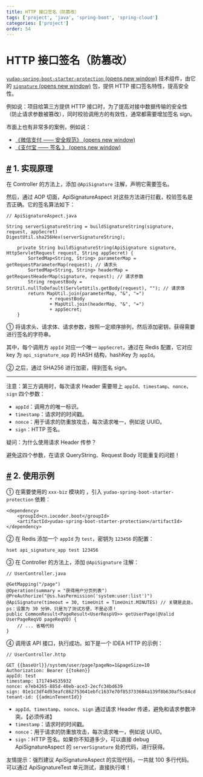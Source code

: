 ```yaml
---
title: HTTP 接口签名（防篡改）
tags: ['project', 'java', 'spring-boot', 'spring-cloud']
categories: ['project']
order: 54
---
```

# HTTP 接口签名（防篡改）

[`yudao-spring-boot-starter-protection`  (opens new window)](https://github.com/YunaiV/ruoyi-vue-pro/blob/master/yudao-framework/yudao-spring-boot-starter-protection/) 技术组件，由它的 [`signature`  (opens new window)](https://github.com/YunaiV/ruoyi-vue-pro/blob/master/yudao-framework/yudao-spring-boot-starter-protection/src/main/java/cn/iocoder/yudao/framework/signature/) 包，提供 HTTP 接口签名特性，提高安全性。

 例如说：项目给第三方提供 HTTP 接口时，为了提高对接中数据传输的安全性（防止请求参数被篡改），同时校验调用方的有效性，通常都需要增加签名 sign。

 市面上也有非常多的案例，例如说：

 * [《微信支付 —— 安全规范》  (opens new window)](https://pay.weixin.qq.com/wiki/doc/api/jsapi.php?chapter=4_3)
* [《支付宝 —— 签名 》  (opens new window)](https://opendocs.alipay.com/common/02khjm)

 ## [#](#_1-实现原理) 1. 实现原理

 在 Controller 的方法上，添加 `@ApiSignature` 注解，声明它需要签名。

 然后，通过 AOP 切面，ApiSignatureAspect 对这些方法进行拦截，校验签名是否正确。它的签名算法如下：

 
```
// ApiSignatureAspect.java

String serverSignatureString = buildSignatureString(signature, request, appSecret)
DigestUtil.sha256Hex(serverSignatureString);

    private String buildSignatureString(ApiSignature signature, HttpServletRequest request, String appSecret) {
        SortedMap<String, String> parameterMap = getRequestParameterMap(request); // 请求头
        SortedMap<String, String> headerMap = getRequestHeaderMap(signature, request); // 请求参数
        String requestBody = StrUtil.nullToDefault(ServletUtils.getBody(request), ""); // 请求体
        return MapUtil.join(parameterMap, "&", "=")
                + requestBody
                + MapUtil.join(headerMap, "&", "=")
                + appSecret;
    }

```
① 将请求头、请求体、请求参数，按照一定顺序排列，然后添加密钥，获得需要进行签名的字符串。

 其中，每个调用方 `appId` 对应一个唯一 `appSecret`，通过在 Redis 配置，它对应 key 为 `api_signature_app` 的 HASH 结构，hashKey 为 `appId`。

 ② 之后，通过 SHA256 进行加密，得到签名 sign。

 

---

 注意：第三方调用时，每次请求 Header 需要带上 `appId`、`timestamp`、`nonce`、`sign` 四个参数：

 * `appId`：调用方的唯一标识。
* `timestamp`：请求时的时间戳。
* `nonce`：用于请求的防重放攻击，每次请求唯一，例如说 UUID。
* `sign`：HTTP 签名。

 疑问：为什么使用请求 Header 传参？

 避免这四个参数，在请求 QueryString、Request Body 可能重复的问题！

 ## [#](#_2-使用示例) 2. 使用示例

 ① 在需要使用的 `xxx-biz` 模块的 ，引入 `yudao-spring-boot-starter-protection` 依赖：

 
```
<dependency>
    <groupId>cn.iocoder.boot</groupId>
    <artifactId>yudao-spring-boot-starter-protection</artifactId>
</dependency>

```
② 在 Redis 添加一个 `appId` 为 `test`，密钥为 `123456` 的配置：

 
```
hset api_signature_app test 123456

```
③ 在 Controller 的方法上，添加 `@ApiSignature` 注解：

 
```
// UserController.java

@GetMapping("/page")
@Operation(summary = "获得用户分页列表")
@PreAuthorize("@ss.hasPermission('system:user:list')")
@ApiSignature(timeout = 30, timeUnit = TimeUnit.MINUTES) // 关键是此处。ps：设置为 30 分钟，只是为了测试方便，不是必须！
public CommonResult<PageResult<UserRespVO>> getUserPage(@Valid UserPageReqVO pageReqVO) {
    // ... 省略代码
}

```
④ 调用该 API 接口，执行成功。如下是一个 IDEA HTTP 的示例：

 
```
// UserController.http

GET {{baseUrl}}/system/user/page?pageNo=1&pageSize=10
Authorization: Bearer {{token}}
appId: test
timestamp: 1717494535932
nonce: e7eb4265-885d-40eb-ace3-2ecfc34bd639
sign: 01e1c3df4d93eafc862753641ebfc1637e70f853733684a139f8b630af5c84cd
tenant-id: {{adminTenentId}}

```
* `appId`、`timestamp`、`nonce`、`sign` 通过请求 Header 传递，避免和请求参数冲突。【必须传递】
* `timestamp`：请求时的时间戳。
* `nonce`：用于请求的防重放攻击，每次请求唯一，例如说 UUID。
* `sign`：HTTP 签名。如果你不知道多少，可以直接 debug ApiSignatureAspect 的 `serverSignature` 处的代码，进行获得。

 友情提示：强烈建议 ApiSignatureAspect 的实现代码，一共就 100 多行代码。可以通过 ApiSignatureTest 单元测试，直接执行噢！

